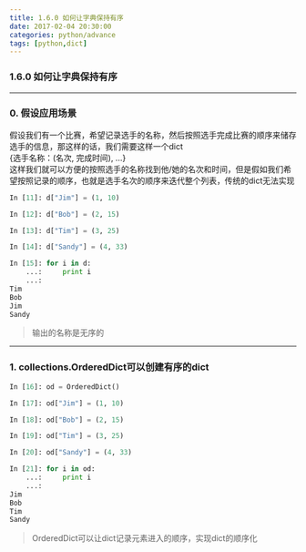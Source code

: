 ```yaml
---
title: 1.6.0 如何让字典保持有序
date: 2017-02-04 20:30:00
categories: python/advance
tags: [python,dict]
---
```

### 1.6.0 如何让字典保持有序

---

### 0. 假设应用场景
假设我们有一个比赛，希望记录选手的名称，然后按照选手完成比赛的顺序来储存选手的信息，那这样的话，我们需要这样一个dict  
{选手名称：(名次, 完成时间), ...}  
这样我们就可以方便的按照选手的名称找到他/她的名次和时间，但是假如我们希望按照记录的顺序，也就是选手名次的顺序来迭代整个列表，传统的dict无法实现
``` python
In [11]: d["Jim"] = (1, 10)

In [12]: d["Bob"] = (2, 15)

In [13]: d["Tim"] = (3, 25)

In [14]: d["Sandy"] = (4, 33)

In [15]: for i in d:
    ...:     print i
    ...:     
Tim
Bob
Jim
Sandy
```
> 输出的名称是无序的

---

### 1. collections.OrderedDict可以创建有序的dict
``` python
In [16]: od = OrderedDict()

In [17]: od["Jim"] = (1, 10)

In [18]: od["Bob"] = (2, 15)

In [19]: od["Tim"] = (3, 25)

In [20]: od["Sandy"] = (4, 33)

In [21]: for i in od:
    ...:     print i
    ...:     
Jim
Bob
Tim
Sandy
```
> OrderedDict可以让dict记录元素进入的顺序，实现dict的顺序化

